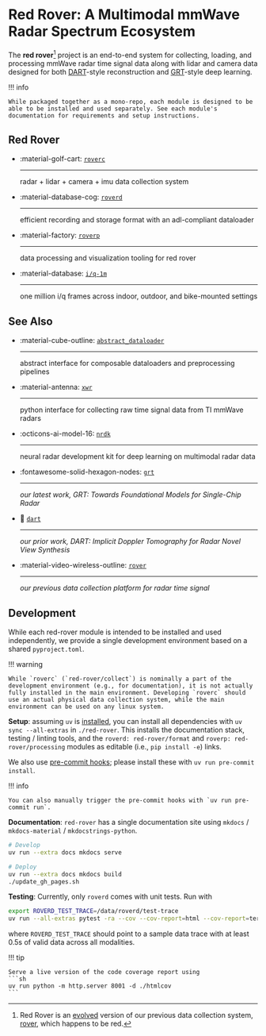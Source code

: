 # **Red Rover**: A Multimodal mmWave Radar Spectrum Ecosystem

The **red rover**[^1] project is an end-to-end system for collecting, loading, and processing mmWave radar time signal data along with lidar and camera data designed for both [DART](https://wiselabcmu.github.io/dart/)-style reconstruction and [GRT](https://wiselabcmu.github.io/grt/)-style deep learning.

!!! info

    While packaged together as a mono-repo, each module is designed to be able to be installed and used separately. See each module's documentation for requirements and setup instructions.

[^1]: Red Rover is an [evolved](https://en.wikipedia.org/wiki/Pok%C3%A9mon_Red,_Blue,_and_Yellow) version of our previous data collection system, [rover](https://github.com/wiseLabCMU/rover), which happens to be red.

## Red Rover

<div class="grid cards" markdown>

- :material-golf-cart: [`roverc`](./roverc/index.md)

    ---

    radar + lidar + camera + imu data collection system

- :material-database-cog: [`roverd`](./roverd/index.md)

    ---

    efficient recording and storage format with an adl-compliant dataloader

- :material-factory: [`roverp`](./roverp/index.md)

    ---

    data processing and visualization tooling for red rover

- :material-database: [`i/q-1m`](./iq1m/index.md)

    ---

    one million i/q frames across indoor, outdoor, and bike-mounted settings

</div>


## See Also

<div class="grid cards" markdown>

- :material-cube-outline: [`abstract_dataloader`](https://wiselabcmu.github.io/abstract-dataloader/)

    ---

    abstract interface for composable dataloaders and preprocessing pipelines

- :material-antenna: [`xwr`](https://radarml.github.io/xwr/)

    ---

    python interface for collecting raw time signal data from TI mmWave radars

- :octicons-ai-model-16: [`nrdk`](https://radarml.github.io/nrdk/)

    ---

    neural radar development kit for deep learning on multimodal radar data

- :fontawesome-solid-hexagon-nodes: [`grt`](https://wiselabcmu.github.io/grt/)

    --- 

    *our latest work, GRT: Towards Foundational Models for Single-Chip Radar*

- :dart: [`dart`](https://wiselabcmu.github.io/dart/)

    ---

    *our prior work, DART: Implicit Doppler Tomography for Radar Novel View Synthesis*

- :material-video-wireless-outline: [`rover`](https://github.com/wiseLabCMU/rover)

    ---

    *our previous data collection platform for radar time signal*

</div>

## Development

While each red-rover module is intended to be installed and used independently, we provide a single development environment based on a shared `pyproject.toml`.

!!! warning

    While `roverc` (`red-rover/collect`) is nominally a part of the development environment (e.g., for documentation), it is not actually fully installed in the main environment. Developing `roverc` should use an actual physical data collection system, while the main environment can be used on any linux system.

**Setup**: assuming `uv` is [installed](https://docs.astral.sh/uv/getting-started/installation/), you can install all dependencies with `uv sync --all-extras` in `./red-rover`. This installs the documentation stack, testing / linting tools, and the `roverd: red-rover/format` and `roverp: red-rover/processing` modules as editable (i.e., `pip install -e`) links.

We also use [pre-commit hooks](https://pre-commit.com/); please install these with `uv run pre-commit install`.

!!! info

    You can also manually trigger the pre-commit hooks with `uv run pre-commit run`.

**Documentation**: `red-rover` has a single documentation site using `mkdocs` / `mkdocs-material` / `mkdocstrings-python`.

```sh
# Develop
uv run --extra docs mkdocs serve

# Deploy
uv run --extra docs mkdocs build
./update_gh_pages.sh
```

**Testing**: Currently, only `roverd` comes with unit tests. Run with
```sh
export ROVERD_TEST_TRACE=/data/roverd/test-trace
uv run --all-extras pytest -ra --cov --cov-report=html --cov-report=term
```
where `ROVERD_TEST_TRACE` should point to a sample data trace with at least 0.5s of valid data across all modalities.

!!! tip

    Serve a live version of the code coverage report using
    ```sh
    uv run python -m http.server 8001 -d ./htmlcov
    ```
